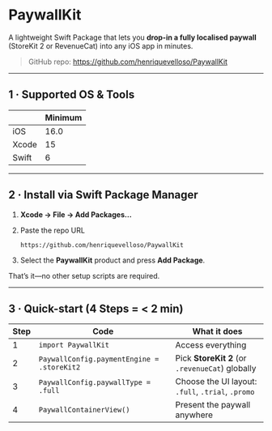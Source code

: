 # PaywallKit

A lightweight Swift Package that lets you **drop-in a fully localised paywall** (StoreKit 2 or RevenueCat) into any iOS app in minutes.

> GitHub repo: <https://github.com/henriquevelloso/PaywallKit>

---

## 1 · Supported OS & Tools

|                 | Minimum |
|-----------------|---------|
| iOS             | 16.0    |
| Xcode           | 15      |
| Swift           | 6       |

---

## 2 · Install via Swift Package Manager

1. **Xcode → File → Add Packages…**  
2. Paste the repo URL  

    ```
    https://github.com/henriquevelloso/PaywallKit
    ```

3. Select the **PaywallKit** product and press **Add Package**.

That’s it—no other setup scripts are required.

---

## 3 · Quick-start (4 Steps = < 2 min)

| Step | Code | What it does |
|------|------|--------------|
| 1 | `import PaywallKit` | Access everything |
| 2 | `PaywallConfig.paymentEngine = .storeKit2` | Pick **StoreKit 2** (or `.revenueCat`) globally |
| 3 | `PaywallConfig.paywallType = .full` | Choose the UI layout: `.full`, `.trial`, `.promo` |
| 4 | `PaywallContainerView()` | Present the paywall anywhere |
